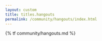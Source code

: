 ```yaml
---
layout: custom
title: titles.hangouts
permalink: /community/hangouts/index.html
---
```

{% tf community/hangouts.md %}